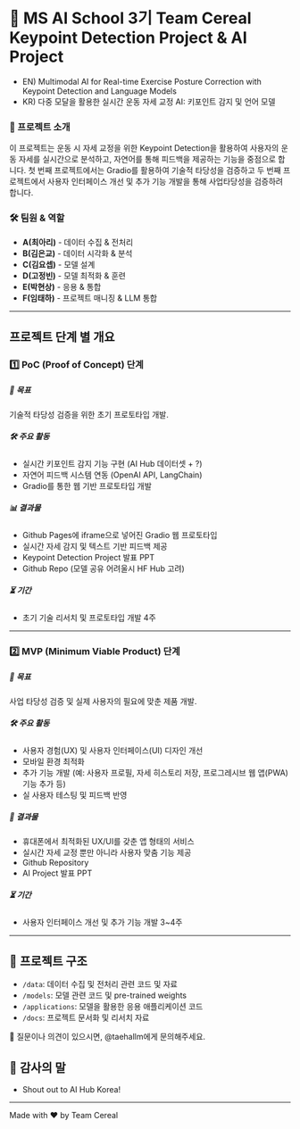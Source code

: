 # 🧙 MS AI School 3기 Team Cereal Keypoint Detection Project & AI Project
- EN) Multimodal AI for Real-time Exercise Posture Correction with Keypoint Detection and Language Models
- KR) 다중 모달을 활용한 실시간 운동 자세 교정 AI: 키포인트 감지 및 언어 모델

### 📌 프로젝트 소개

이 프로젝트는 운동 시 자세 교정을 위한 Keypoint Detection을 활용하여 사용자의 운동 자세를 실시간으로 분석하고, 자연어를 통해 피드백을 제공하는 기능을 중점으로 합니다. 첫 번째 프로젝트에서는 Gradio를 활용하여 기술적 타당성을 검증하고 두 번째 프로젝트에서 사용자 인터페이스 개선 및 추가 기능 개발을 통해 사업타당성을 검증하려 합니다. 

### 🛠 팀원 & 역할
- **A(최아리)** - 데이터 수집 & 전처리
- **B(김은교)** - 데이터 시각화 & 분석
- **C(김요셉)** - 모델 설계
- **D(고정빈)** - 모델 최적화 & 훈련 
- **E(박현상)** - 응용 & 통합 
- **F(임태하)** - 프로젝트 매니징 & LLM 통합 

---

## 프로젝트 단계 별 개요

### 1️⃣ **PoC (Proof of Concept) 단계**

##### 🎯 목표
기술적 타당성 검증을 위한 초기 프로토타입 개발.

##### 🛠 주요 활동
- 실시간 키포인트 감지 기능 구현 (AI Hub 데이터셋 + ?)
- 자연어 피드백 시스템 연동 (OpenAI API, LangChain)
- Gradio를 통한 웹 기반 프로토타입 개발

##### 📊 결과물
- Github Pages에 iframe으로 넣어진 Gradio 웹 프로토타입
- 실시간 자세 감지 및 텍스트 기반 피드백 제공
- Keypoint Detection Project 발표 PPT
- Github Repo (모델 공유 어려울시 HF Hub 고려)

##### ⏳ 기간
- 초기 기술 리서치 및 프로토타입 개발 4주

---

### 2️⃣ **MVP (Minimum Viable Product) 단계**

##### 🎯 목표
사업 타당성 검증 및 실제 사용자의 필요에 맞춘 제품 개발.

##### 🛠 주요 활동
- 사용자 경험(UX) 및 사용자 인터페이스(UI) 디자인 개선
- 모바일 환경 최적화
- 추가 기능 개발 (예: 사용자 프로필, 자세 히스토리 저장, 프로그레시브 웹 앱(PWA) 기능 추가 등)
- 실 사용자 테스팅 및 피드백 반영

##### 📱 결과물
- 휴대폰에서 최적화된 UX/UI를 갖춘 앱 형태의 서비스
- 실시간 자세 교정 뿐만 아니라 사용자 맞춤 기능 제공
- Github Repository
- AI Project 발표 PPT 

##### ⏳ 기간
- 사용자 인터페이스 개선 및 추가 기능 개발 3~4주 


---

## 📂 프로젝트 구조

- `/data`: 데이터 수집 및 전처리 관련 코드 및 자료
- `/models`: 모델 관련 코드 및 pre-trained weights
- `/applications`: 모델을 활용한 응용 애플리케이션 코드
- `/docs`: 프로젝트 문서화 및 리서치 자료


📩 질문이나 의견이 있으시면, @taehallm에게 문의해주세요.


## 🧙 감사의 말
- Shout out to AI Hub Korea!


---


Made with ❤️ by Team Cereal
